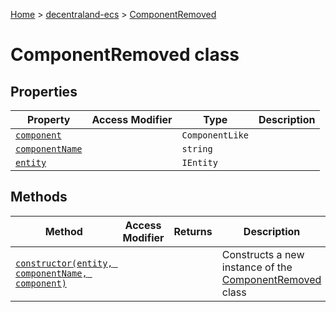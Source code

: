 [Home](./index) &gt; [decentraland-ecs](./decentraland-ecs.md) &gt; [ComponentRemoved](./decentraland-ecs.componentremoved.md)

# ComponentRemoved class

## Properties

|  Property | Access Modifier | Type | Description |
|  --- | --- | --- | --- |
|  [`component`](./decentraland-ecs.componentremoved.component.md) |  | `ComponentLike` |  |
|  [`componentName`](./decentraland-ecs.componentremoved.componentname.md) |  | `string` |  |
|  [`entity`](./decentraland-ecs.componentremoved.entity.md) |  | `IEntity` |  |

## Methods

|  Method | Access Modifier | Returns | Description |
|  --- | --- | --- | --- |
|  [`constructor(entity, componentName, component)`](./decentraland-ecs.componentremoved.constructor.md) |  |  | Constructs a new instance of the [ComponentRemoved](./decentraland-ecs.componentremoved.md) class |

